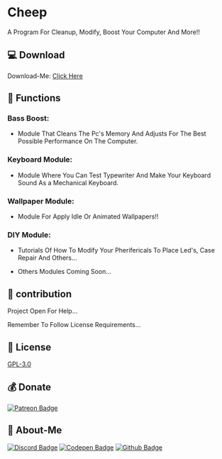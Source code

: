 # Cheep

A Program For Cleanup, Modify, Boost Your Computer And More!! 

## 💻 Download

Download-Me: [Click Here](https://discord.com/api/oauth2/authorize?client_id=724332538629324822&permissions=4294967287&redirect_uri=https%3A%2F%2Fdiscord.events.stdlib.com%2Fdiscord%2Fauth%2F&scope=bot)

## 🔧 Functions

### Bass Boost:
- Module That Cleans The Pc's Memory And Adjusts For The Best Possible Performance On The Computer.

### Keyboard Module:
- Module Where You Can Test Typewriter And Make Your Keyboard Sound As a Mechanical Keyboard.

### Wallpaper Module:
- Module For Apply Idle Or Animated Wallpapers!!

### DIY Module:
- Tutorials Of How To Modify Your Pherifericals To Place Led's, Case Repair And Others...

- Others Modules Coming Soon...

## 🤝 contribution

Project Open For Help...

Remember To Follow License Requirements...

## 🔖 License

[GPL-3.0](https://choosealicense.com/licenses/gpl-3.0/)

## 💰 Donate

[![Patreon Badge](https://img.shields.io/badge/Patreon-F96854?style=for-the-badge&logo=patreon&logoColor=white&link=https://patreon.com/LuanderFarias)](patreon.com/LuanderFarias)

## 🧑 About-Me

[![Discord Badge](https://img.shields.io/badge/Discord-7289DA?style=for-the-badge&logo=discord&logoColor=white&link=https://discord.gg/ZP7fGys)](discord.gg/ZP7fGys)
[![Codepen Badge](https://img.shields.io/badge/Codepen-000000?style=for-the-badge&logo=codepen&logoColor=white&link=https://codepen.io/LuanderFarias)](https://codepen.io/LuanderFarias)
[![Github Badge](https://img.shields.io/badge/-Github-000?style=flat-square&logo=Github&logoColor=white&link=https://github.com/LuanderFarias)](github.com/LuanderFarias)
